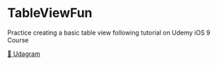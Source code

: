 # TableViewFun
Practice creating a basic table view following tutorial on Udemy iOS 9 Course

[:link: Udagram](https://www.google.com)
